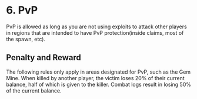 # 6. PvP

PvP is allowed as long as you are not using exploits to attack other players in regions that are intended to have PvP protection(inside claims, most of the spawn, etc).

## Penalty and Reward

The following rules only apply in areas designated for PvP, such as the Gem Mine. When killed by another player, the victim loses 20% of their current balance, half of which is given to the killer. Combat logs result in losing 50% of the current balance.
